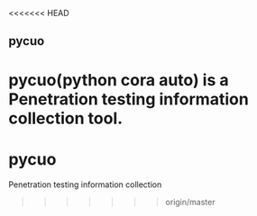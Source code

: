 <<<<<<< HEAD
## pycuo
pycuo(python cora auto)  is a Penetration testing information collection tool.
=======
# pycuo
  Penetration testing information collection
>>>>>>> origin/master

